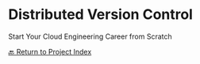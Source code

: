 # Distributed Version Control
Start Your Cloud Engineering Career from Scratch

[🔙 Return to Project Index](https://github.com/mikepfeiffer/cloud-career-playbook)